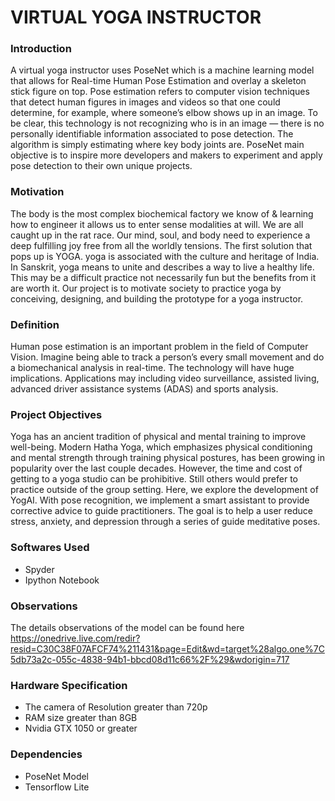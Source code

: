 # VIRTUAL YOGA INSTRUCTOR
### Introduction
A virtual yoga instructor uses PoseNet which is a machine learning model that allows
for Real-time Human Pose Estimation and overlay a skeleton stick figure on top. Pose
estimation refers to computer vision techniques that detect human figures in images and
videos so that one could determine, for example, where someone’s elbow shows up in
an image. To be clear, this technology is not recognizing who is in an image — there is
no personally identifiable information associated to pose detection. The algorithm is
simply estimating where key body joints are. PoseNet main objective is to inspire more
developers and makers to experiment and apply pose detection to their own unique
projects.
### Motivation
The body is the most complex biochemical factory we know of & learning how to
engineer it allows us to enter sense modalities at will. We are all caught up in the rat
race. Our mind, soul, and body need to experience a deep fulfilling joy free from all the
worldly tensions. The first solution that pops up is YOGA. yoga is associated with the
culture and heritage of India. In Sanskrit, yoga means to unite and describes a way to
live a healthy life. This may be a difficult practice not necessarily fun but the benefits
from it are worth it. Our project is to motivate society to practice yoga by conceiving,
designing, and building the prototype for a yoga instructor.
### Definition
Human pose estimation is an important problem in the field of Computer Vision. Imagine
being able to track a person’s every small movement and do a biomechanical analysis
in real-time. The technology will have huge implications. Applications may including
video surveillance, assisted living, advanced driver assistance systems (ADAS) and
sports analysis.
### Project Objectives
Yoga has an ancient tradition of physical and mental training to improve well-being.
Modern Hatha Yoga, which emphasizes physical conditioning and mental strength
through training physical postures, has been growing in popularity over the last couple
decades.
However, the time and cost of getting to a yoga studio can be prohibitive. Still others
would prefer to practice outside of the group setting.
Here, we explore the development of YogAI. With pose recognition, we implement a
smart assistant to provide corrective advice to guide practitioners.
The goal is to help a user reduce stress, anxiety, and depression through a series of
guide meditative poses.

### Softwares Used
* Spyder
* Ipython Notebook

### Observations 
The details observations of the model can be found here https://onedrive.live.com/redir?resid=C30C38F07AFCF74%211431&page=Edit&wd=target%28algo.one%7C5db73a2c-055c-4838-94b1-bbcd08d11c66%2F%29&wdorigin=717

### Hardware Specification
* The camera of Resolution greater than 720p
* RAM size greater than 8GB
* Nvidia GTX 1050 or greater
### Dependencies
* PoseNet Model
* Tensorflow Lite
